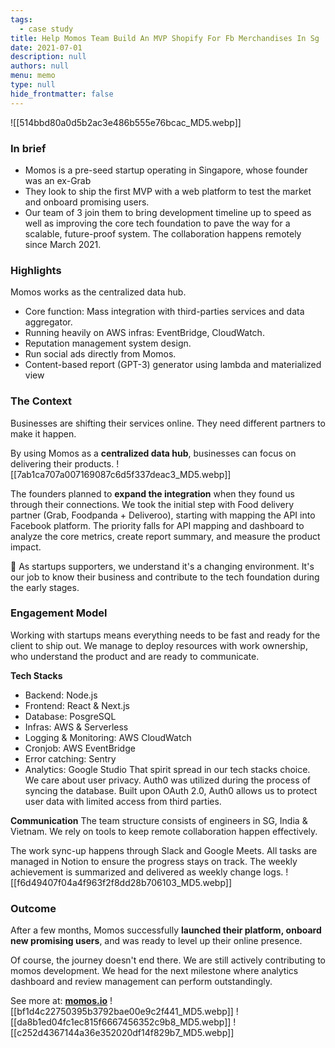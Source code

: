 ```yaml
---
tags: 
  - case study
title: Help Momos Team Build An MVP Shopify For Fb Merchandises In Sg
date: 2021-07-01
description: null
authors: null
menu: memo
type: null
hide_frontmatter: false
---
```


![[514bbd80a0d5b2ac3e486b555e76bcac_MD5.webp]]

### In brief
* Momos is a pre-seed startup operating in Singapore, whose founder was an ex-Grab
* They look to ship the first MVP with a web platform to test the market and onboard promising users.
* Our team of 3 join them to bring development timeline up to speed as well as improving the core tech foundation to pave the way for a scalable, future-proof system. The collaboration happens remotely since March 2021.

### Highlights
Momos works as the centralized data hub.
* Core function: Mass integration with third-parties services and data aggregator.
* Running heavily on AWS infras: EventBridge, CloudWatch.
* Reputation management system design.
* Run social ads directly from Momos.
* Content-based report (GPT-3) generator using lambda and materialized view

### The Context
Businesses are shifting their services online. They need different partners to make it happen.

By using Momos as a **centralized data hub**, businesses can focus on delivering their products.
![[7ab1ca707a007169087c6d5f337deac3_MD5.webp]]

The founders planned to **expand the integration** when they found us through their connections. We took the initial step with Food delivery partner (Grab, Foodpanda + Deliveroo), starting with mapping the API into Facebook platform. The priority falls for API mapping and dashboard to analyze the core metrics, create report summary, and measure the product impact.

📍 As startups supporters, we understand it's a changing environment. It's our job to know their business and contribute to the tech foundation during the early stages.

### **Engagement Model**
Working with startups means everything needs to be fast and ready for the client to ship out. We manage to deploy resources with work ownership, who understand the product and are ready to communicate.

**Tech Stacks**
* Backend: Node.js
* Frontend: React & Next.js
* Database: PosgreSQL
* Infras: AWS & Serverless
* Logging & Monitoring: AWS CloudWatch
* Cronjob: AWS EventBridge
* Error catching: Sentry
* Analytics: Google Studio
That spirit spread in our tech stacks choice.
We care about user privacy. Auth0 was utilized during the process of syncing the database.
Built upon OAuth 2.0, Auth0 allows us to protect user data with limited access from third parties.

**Communication**
The team structure consists of engineers in SG, India & Vietnam. We rely on tools to keep remote collaboration happen effectively.

The work sync-up happens through Slack and Google Meets. All tasks are managed in Notion to ensure the progress stays on track.
The weekly achievement is summarized and delivered as weekly change logs.
![[f6d49407f04a4f963f2f8dd28b706103_MD5.webp]]

### **Outcome**
After a few months, Momos successfully **launched their platform, onboard new promising users**, and was ready to level up their online presence.

Of course, the journey doesn't end there. We are still actively contributing to momos development. We head for the next milestone where analytics dashboard and review management can perform outstandingly.

See more at: **[momos.io](https://www.momos.io/)**
![[bf1d4c22750395b3792bae00e9c2f441_MD5.webp]]
![[da8b1ed04fc1ec815f6667456352c9b8_MD5.webp]]
![[c252d4367144a36e352020df14f829b7_MD5.webp]]